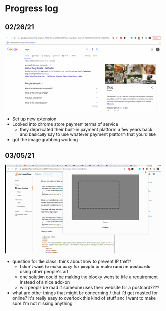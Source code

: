 # Progress log

## 02/26/21
![progress gif](./progress_assets/dog_demo.gif)
- Set up new extension
- Looked into chrome store payment terms of service
  - they deprecated their built-in payment platform a few years back and basically say to use whatever payment platform that you'd like
- got the image grabbing working

## 03/05/21
![progress gif](./progress_assets/progress2.gif)
- question for the class: think about how to prevent IP theft?
  - I don't want to make easy for people to make random postcards using other people's art
  - one solution could be making the blocky website title a requirement instead of a nice add-on
  - will people be mad if someone uses their website for a postcard????
- what are other things that might be concerning / that I'd get roasted for online? it's really easy to overlook this kind of stuff and I want to make sure I'm not missing anything
